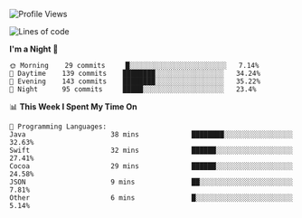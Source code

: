 <!--START_SECTION:waka-->
![Profile Views](http://img.shields.io/badge/Profile%20Views-0-blue)

![Lines of code](https://img.shields.io/badge/From%20Hello%20World%20I%27ve%20Written-150955%20lines%20of%20code-blue)

**I'm a Night 🦉** 

```text
🌞 Morning    29 commits     █░░░░░░░░░░░░░░░░░░░░░░░░   7.14% 
🌆 Daytime    139 commits    ████████░░░░░░░░░░░░░░░░░   34.24% 
🌃 Evening    143 commits    ████████░░░░░░░░░░░░░░░░░   35.22% 
🌙 Night      95 commits     █████░░░░░░░░░░░░░░░░░░░░   23.4%

```


📊 **This Week I Spent My Time On** 

```text
💬 Programming Languages: 
Java                     38 mins             ████████░░░░░░░░░░░░░░░░░   32.63% 
Swift                    32 mins             ██████░░░░░░░░░░░░░░░░░░░   27.41% 
Cocoa                    29 mins             ██████░░░░░░░░░░░░░░░░░░░   24.58% 
JSON                     9 mins              ██░░░░░░░░░░░░░░░░░░░░░░░   7.81% 
Other                    6 mins              █░░░░░░░░░░░░░░░░░░░░░░░░   5.14%

```


<!--END_SECTION:waka-->
